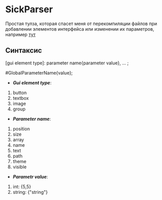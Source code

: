 # SickParser

Простая тулза, которая спасет меня от перекомпиляции файлов при добавлении элементов интерфейса или изменении их параметров, например [тут](https://github.com/NePutin94/sfml_engine/blob/0978a1dffef9b232f3e48c9fd4bff307fb2ee455/SFMLEngine/SFMLEngine/MainMenu.cpp#L56)

## Синтаксис
[gui element type]: parameter name{parameter value},  ... ;

#GlobalParameterName{value};


* ***Gui element type***:
1. button
2. textbox
3. image
4. group

* ***Parameter name***:
1. position
2. size
3. array
4. name
5. text
6. path
7. theme
8. visible

* ***Parametr value***:
1. int: {5,5}
2. string: {"string"}